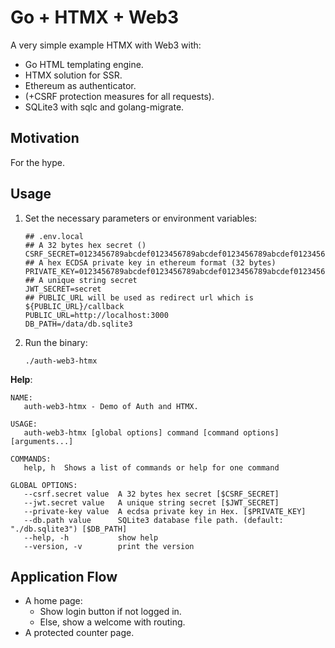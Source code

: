 # Go + HTMX + Web3

A very simple example HTMX with Web3 with:

- Go HTML templating engine.
- HTMX solution for SSR.
- Ethereum as authenticator.
- (+CSRF protection measures for all requests).
- SQLite3 with sqlc and golang-migrate.

## Motivation

For the hype.

## Usage

1. Set the necessary parameters or environment variables:

   ```shell
   ## .env.local
   ## A 32 bytes hex secret ()
   CSRF_SECRET=0123456789abcdef0123456789abcdef0123456789abcdef0123456789abcdef
   ## A hex ECDSA private key in ethereum format (32 bytes)
   PRIVATE_KEY=0123456789abcdef0123456789abcdef0123456789abcdef0123456789abcdef
   ## A unique string secret
   JWT_SECRET=secret
   ## PUBLIC_URL will be used as redirect url which is ${PUBLIC_URL}/callback
   PUBLIC_URL=http://localhost:3000
   DB_PATH=/data/db.sqlite3
   ```

2. Run the binary:

   ```shell
   ./auth-web3-htmx
   ```

**Help**:

```
NAME:
   auth-web3-htmx - Demo of Auth and HTMX.

USAGE:
   auth-web3-htmx [global options] command [command options] [arguments...]

COMMANDS:
   help, h  Shows a list of commands or help for one command

GLOBAL OPTIONS:
   --csrf.secret value  A 32 bytes hex secret [$CSRF_SECRET]
   --jwt.secret value   A unique string secret [$JWT_SECRET]
   --private-key value  A ecdsa private key in Hex. [$PRIVATE_KEY]
   --db.path value      SQLite3 database file path. (default: "./db.sqlite3") [$DB_PATH]
   --help, -h           show help
   --version, -v        print the version
```

## Application Flow

- A home page:
  - Show login button if not logged in.
  - Else, show a welcome with routing.
- A protected counter page.
